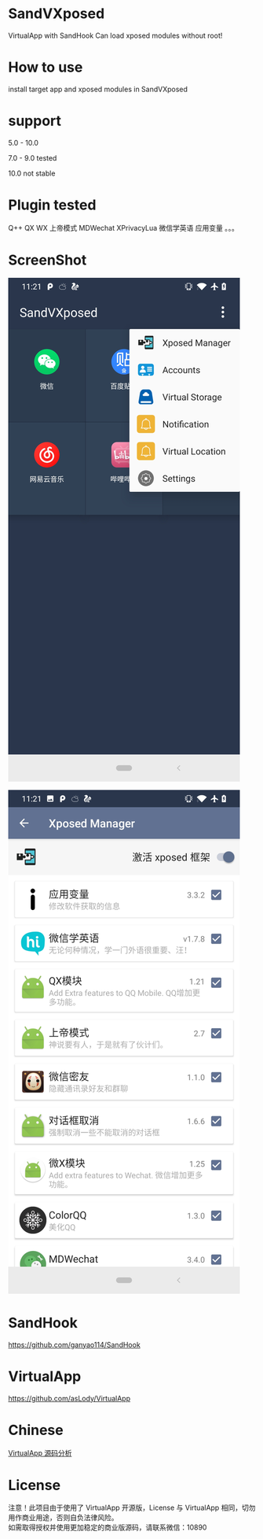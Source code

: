 # SandVXposed
VirtualApp with SandHook
Can load xposed modules without root!

# How to use

install target app and xposed modules in SandVXposed

# support

5.0 - 10.0

7.0 - 9.0 tested

10.0 not stable

# Plugin tested

Q++
QX
WX
上帝模式
MDWechat
XPrivacyLua
微信学英语
应用变量
。。。

# ScreenShot

![art1.jpg](doc/art2.jpg)

![art2.jpg](doc/art1.jpg)

# SandHook
https://github.com/ganyao114/SandHook

# VirtualApp
https://github.com/asLody/VirtualApp

# Chinese

[VirtualApp 源码分析](https://blog.csdn.net/ganyao939543405/article/details/76146760)

# License

注意！此项目由于使用了 VirtualApp 开源版，License 与 VirtualApp 相同，切勿用作商业用途，否则自负法律风险。  
如需取得授权并使用更加稳定的商业版源码，请联系微信：10890
